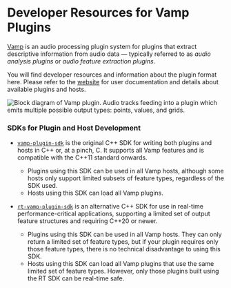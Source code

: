 
Developer Resources for Vamp Plugins
====================================

[Vamp](https://vamp-plugins.org/) is an audio processing plugin system
for plugins that extract descriptive information from audio data —
typically referred to as _audio analysis plugins_ or _audio feature
extraction plugins_.

You will find developer resources and information about the plugin
format here. Please refer to the [website](https://vamp-plugins.org/)
for user documentation and details about available plugins and hosts.

![Block diagram of Vamp plugin. Audio tracks feeding into a plugin which emits multiple possible output types: points, values, and grids.](https://vamp-plugins.org/images/vamp-overview-webscale.png)

### SDKs for Plugin and Host Development

* [`vamp-plugin-sdk`](https://github.com/vamp-plugins/vamp-plugin-sdk)
  is the original C++ SDK for writing both plugins and hosts in C++
  or, at a pinch, C. It supports all Vamp features and is compatible
  with the C++11 standard onwards.
  * Plugins using this SDK can be used in all Vamp hosts, although
    some hosts only support limited subsets of feature types,
    regardless of the SDK used.
  * Hosts using this SDK can load all Vamp plugins.
  
* [`rt-vamp-plugin-sdk`](https://github.com/lukasberbuer/rt-vamp-plugin-sdk)
  is an alternative C++ SDK for use in real-time performance-critical
  applications, supporting a limited set of output feature structures
  and requiring C++20 or newer.
  * Plugins using this SDK can be used in all Vamp hosts. They can
    only return a limited set of feature types, but if your plugin
    requires only those feature types, there is no technical
    disadvantage to using this SDK.
  * Hosts using this SDK can load all Vamp plugins that use the same
    limited set of feature types. However, only those plugins built
    using the RT SDK can be real-time safe.

